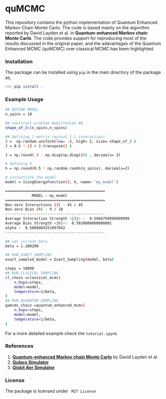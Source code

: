 # **quMCMC**
This repository contains the python implementation of Quantum Enhanced Markov Chain Monte Carlo. The code is based mainly on the algorithm reported by David Layden et al. in **Quantum-enhanced Markov chain Monte Carlo**. The code provides support for reproducing most of the results discussed in the original paper, and the adavantages of the Quantum Enhanced MCMC (*quMCMC*) over classical MCMC has been highlighted.




### **Installation**

The package can be installed using `pip` in the main directory of the package as,

```bash
>>> pip install .
```
### **Example Usage**
```bash
## DEFINE MODEL
n_spins = 10

## construct problem Hamiltonian ##
shape_of_J=(n_spins,n_spins)

## defining J matrix (mutual 1-1 interaction)
J =  np.random.uniform(low= -2, high= 2, size= shape_of_J )
J = 0.5 * (J + J.transpose() )

J = np.round( J - np.diag(np.diag(J)) , decimals= 3)

# defining h
h = np.round(0.5 * np.random.randn(n_spins), decimals=2)

# instantiate the model
model = IsingEnergyFunction(J, h, name= 'my_model')
```

```bash
=============================================
            MODEL : my_model
=============================================
Non-zero Interactions (J) : 45 / 45
Non-zero Bias (h) : 9 / 10
---------------------------------------------
Average Interaction Strength <|J|> :  0.5966799999999999
Average Bias Strength <|h|>:  0.5010000000000001
alpha :  0.5606804251097042
---------------------------------------------
```
```bash
## set current beta
beta = 1.100209

## RUN EXACT SAMPLING
exact_sampled_model = Exact_Sampling(model, beta)

steps = 10000
## RUN CLSSICAL SAMPLING
cl_chain =classical_mcmc(
    n_hops=steps,
    model=model,
    temperature=1/beta,
)
## RUN QUUANTUM SAMPLING
qamcmc_chain =quantum_enhanced_mcmc(
    n_hops=steps,
    model=model,
    temperature=1/beta,
)

```

For a more detailed example check the `tutorial.ipynb` 



### **References** 
1.  [**Quantum-enhanced Markov chain Monte Carlo**](https://www.arxiv-vanity.com/papers/2203.12497/) by David Layden et al.
2. [**Qulacs Simulator**](http://docs.qulacs.org/en/latest/intro/0_about.html)
3. [**Qiskit Aer Simulator**](https://qiskit.org/documentation/stubs/qiskit_aer.AerSimulator.html)

### **License**
The package is licensed under  ` MIT License`
